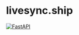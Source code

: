 # livesync.ship

[![FastAPI](https://github.com/koskedk/ship/actions/workflows/fastapi.yml/badge.svg)](https://github.com/koskedk/ship/actions/workflows/fastapi.yml)
